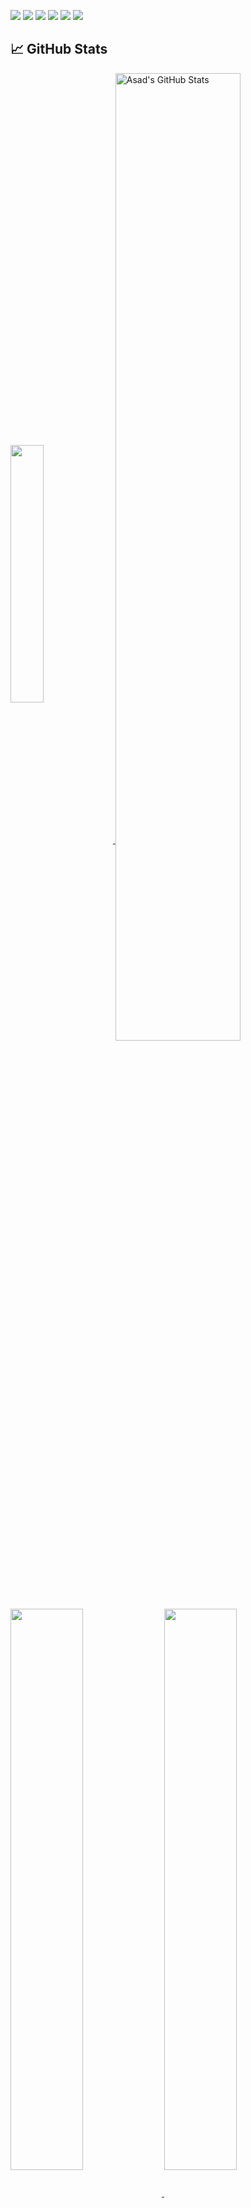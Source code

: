 <!-- <a href="https://qdev.live/">
  <img src="https://raw.githubusercontent.com/AsadAzam/AsadAzam/master/banner.png" width="100%" />
</a>


# Hello, folks! <img src="https://github.com/AsadAzam/AsadAzam/blob/master/wave.gif" width="30px"

My name is Asad Azam and I'm an ![Apple][2.2] developer who has insights of deep learning and web development too. You can find me on [![Twitter][1.2]][1], or on [![LinkedIn][3.2]][3].

## 🔧 Technologies & Tools
-->
![](https://img.shields.io/badge/OS-MacOS-informational?style=flat-square&logo=apple&logoColor=white&color=2bbc8a)
![](https://img.shields.io/badge/IDE-Xcode-informational?style=flat-square&logo=Xcode&logoColor=white&color=2bbc8a)
![](https://img.shields.io/badge/Code-C/C++-informational?style=flat-square&logo=c&logoColor=white&color=2bbc8a)
![](https://img.shields.io/badge/Code-Swift-informational?style=flat-square&logo=swift&logoColor=white&color=2bbc8a)
![](https://img.shields.io/badge/Code-Python-informational?style=flat-square&logo=python&logoColor=white&color=2bbc8a)
![](https://img.shields.io/badge/Shell-Zsh-informational?style=flat-square&logo=GNU-Bash&logoColor=white&color=2bbc8a)

## &#x1f4c8; GitHub Stats
<a href="https://github.com/AsadAzam/AsadAzam">
  <img align="center" src="https://github-readme-stats.vercel.app/api/top-langs/?username=AsadAzam&hide=java,html&title_color=ffffff&text_color=c9cacc&icon_color=2bbc8a&bg_color=1d1f21" width="32.5%"/>
</a>
<a href="https://github.com/AsadAzam/AsadAzam">
  <img align="center" src="https://github-readme-stats.vercel.app/api?username=AsadAzam&show_icons=true&line_height=33&count_private=true&title_color=ffffff&text_color=c9cacc&icon_color=2bbc8a&bg_color=1d1f21" alt="Asad's GitHub Stats" width="63%" />
</a>
<a href="https://github.com/AsadAzam/morsecode">
  <img align="center" src="https://github-readme-stats.vercel.app/api/pin/?username=AsadAzam&repo=morsecode&title_color=ffffff&text_color=c9cacc&icon_color=2bbc8a&bg_color=1d1f21" width="48%" />
</a>
<a href="https://github.com/AsadAzam/FileRecovery">
  <img align="center" src="https://github-readme-stats.vercel.app/api/pin/?username=AsadAzam&repo=DiscordX&title_color=ffffff&text_color=c9cacc&icon_color=2bbc8a&bg_color=1d1f21" width="48%" />
</a>

<!-- icons with padding -->
[1.1]: http://i.imgur.com/tXSoThF.png
[2.1]: http://i.imgur.com/0o48UoR.png

<!-- icons without padding -->
[1.2]: http://i.imgur.com/wWzX9uB.png
[2.2]: https://raw.githubusercontent.com/AsadAzam/AsadAzam/master/apple-logo-2.png
[3.2]: https://raw.githubusercontent.com/AsadAzam/AsadAzam/master/linkedin-3-16.png

<!-- links to my social media accounts -->
[1]: https://twitter.com/Gamer_Asad
[3]: https://www.linkedin.com/in/asad-azam/
<!--
**AsadAzam/AsadAzam** is a ✨ _special_ ✨ repository because its `README.md` (this file) appears on your GitHub profile.

Here are some ideas to get you started:

- 🔭 I’m currently working on ...
- 🌱 I’m currently learning ...
- 👯 I’m looking to collaborate on ...
- 🤔 I’m looking for help with ...
- 💬 Ask me about ...
- 📫 How to reach me: ...
- 😄 Pronouns: ...
- ⚡ Fun fact: ...
-->
